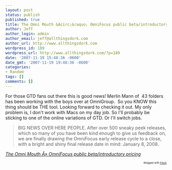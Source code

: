 ```yaml
---
layout: post
status: publish
published: true
title: The Omni Mouth &Acirc;&raquo; OmniFocus public beta/introductory pricing
author: Jeff
author_login: admin
author_email: jeff@allthingsdork.com
author_url: http://www.allthingsdork.com
wordpress_id: 189
wordpress_url: http://www.allthingsdork.com/?p=189
date: '2007-11-19 15:48:36 -0600'
date_gmt: '2007-11-19 19:48:36 -0600'
categories:
- Random
tags: []
comments: []
---
```

<p>For those GTD fans out there this is good news! Merlin Mann of&nbsp; 43 folders has been working with the boys over at OmniGroup.&nbsp; So you KNOW this thing should be THE tool. Looking forward to checking it out. My only problem is, I don't work with Macs on my day job. So I'll probably be sticking to one of the online variations of GTD. Or I'll switch jobs. </p>
<blockquote cite="http://blog.omnigroup.com/2007/11/16/omnifocus-public-betaintroductory-pricing/"><p>BIG NEWS OVER HERE PEOPLE. After over 500 sneaky peek releases, which so many of you have been kind enough to give us feedback on, we are finally drawing the OmniFocus early release cycle to a close, with a bright and shiny final release date in mind: January 8, 2008.</blockquote><cite cite="http://blog.omnigroup.com/2007/11/16/omnifocus-public-betaintroductory-pricing/"><a href="http://blog.omnigroup.com/2007/11/16/omnifocus-public-betaintroductory-pricing/">The Omni Mouth &Acirc;&raquo; OmniFocus public beta/introductory pricing</a></cite></p>
<p style="text-align: right; font-size: 8px">Blogged with <a href="http://www.flock.com/blogged-with-flock" title="Flock" target="_new">Flock</a></p></p>
